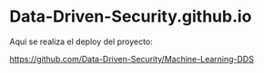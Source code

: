 # Data-Driven-Security.github.io

Aqui se realiza el deploy del proyecto:

https://github.com/Data-Driven-Security/Machine-Learning-DDS
